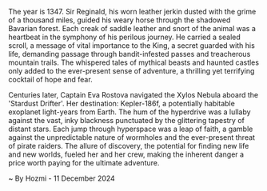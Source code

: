 
The year is 1347.  Sir Reginald, his worn leather jerkin dusted with the grime of a thousand miles, guided his weary horse through the shadowed Bavarian forest.  Each creak of saddle leather and snort of the animal was a heartbeat in the symphony of his perilous journey.  He carried a sealed scroll, a message of vital importance to the King, a secret guarded with his life, demanding passage through bandit-infested passes and treacherous mountain trails.  The whispered tales of mythical beasts and haunted castles only added to the ever-present sense of adventure, a thrilling yet terrifying cocktail of hope and fear.

Centuries later, Captain Eva Rostova navigated the Xylos Nebula aboard the 'Stardust Drifter'.  Her destination: Kepler-186f, a potentially habitable exoplanet light-years from Earth.  The hum of the hyperdrive was a lullaby against the vast, inky blackness punctuated by the glittering tapestry of distant stars.  Each jump through hyperspace was a leap of faith, a gamble against the unpredictable nature of wormholes and the ever-present threat of pirate raiders.  The allure of discovery, the potential for finding new life and new worlds, fueled her and her crew, making the inherent danger a price worth paying for the ultimate adventure.

~ By Hozmi - 11 December 2024
